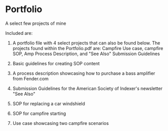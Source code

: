 # Portfolio
A select few projects of mine

Included are:

1) A portfolio file with 4 select projects that can also be found below. The projects found within the Portfolio.pdf are: Campfire Use case, campfire SOP, Amp Process Description, and "See Also" Submission Guidelines

2) Basic guidelines for creating SOP content

3) A process description showcasing how to purchase a bass amplifier from Fender.com

4) Submission Guidelines for the American Society of Indexer's newsletter "See Also"

5) SOP for replacing a car windshield

6) SOP for campfire starting

7) Use case showcasing two campfire scenarios
